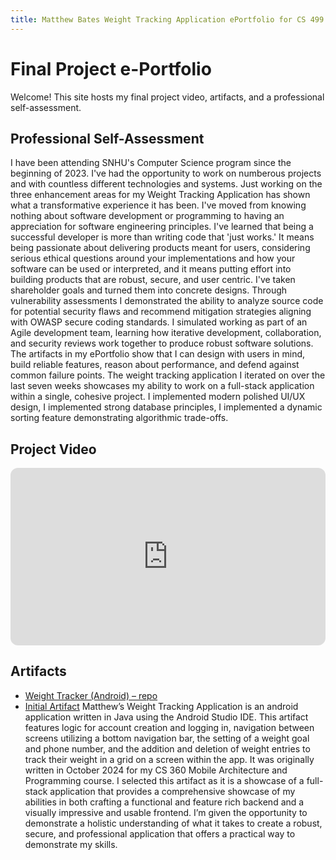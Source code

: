 ```yaml
---
title: Matthew Bates Weight Tracking Application ePortfolio for CS 499
---
```


# Final Project e-Portfolio

Welcome! This site hosts my final project video, artifacts, and a professional self-assessment.

## Professional Self-Assessment
  I have been attending SNHU's Computer Science program since the beginning of 2023. I've had the opportunity to work on numberous projects and with
  countless different technologies and systems. Just working on the three enhancement areas for my Weight Tracking Application has shown what a transformative
  experience it has been. I've moved from knowing nothing about software development or programming to having an appreciation for software engineering principles.
  I've learned that being a successful developer is more than writing code that 'just works.' It means being passionate about delivering products meant for users,
  considering serious ethical questions around your implementations and how your software can be used or interpreted, and it means putting effort into building products
  that are robust, secure, and user centric. I've taken shareholder goals and turned them into concrete designs. Through vulnerability assessments I demonstrated
  the ability to analyze source code for potential security flaws and recommend mitigation strategies aligning with OWASP secure coding standards. I simulated working as
  part of an Agile development team, learning how iterative development, collaboration, and security reviews work together to produce robust software solutions.
  The artifacts in my ePortfolio show that I can design with users in mind, build reliable features, reason about performance, and defend against common failure points.
  The weight tracking application I iterated on over the last seven weeks showcases my ability to work on a full-stack application within a single, cohesive project.
  I implemented modern polished UI/UX design, I implemented strong database principles, I implemented a dynamic sorting feature demonstrating algorithmic trade-offs.

## Project Video
<!-- Replace YOUR_VIDEO_ID -->
<div style="position:relative;padding-bottom:56.25%;height:0;overflow:hidden;border-radius:12px;">
  <iframe src="https://www.youtube.com/watch?v=iecwKq3W6-E"
          title="Code Review" frameborder="0"
          allow="accelerometer; autoplay; clipboard-write; encrypted-media; gyroscope; picture-in-picture; web-share"
          allowfullscreen
          style="position:absolute;top:0;left:0;width:100%;height:100%;"></iframe>
</div>

## Artifacts
- [Weight Tracker (Android) – repo](https://github.com/MattBates25/ePortfolio)
- [Initial Artifact](https://github.com/MattBates25/ePortfolio/tree/v1.0-Initial)
 Matthew’s Weight Tracking Application is an android application written in Java using the Android Studio IDE.
 This artifact features logic for account creation and logging in, navigation between screens utilizing a bottom navigation bar,
 the setting of a weight goal and phone number, and the addition and deletion of weight entries to track their weight in a grid on a screen within the app.
 It was originally written in October 2024 for my CS 360 Mobile Architecture and Programming course.
I selected this artifact as it is a showcase of a full-stack application that provides a comprehensive showcase of my abilities in both crafting a functional and feature rich backend and a visually impressive and usable frontend.
 I’m given the opportunity to demonstrate a holistic understanding of what it takes to create a robust, secure, and professional application that offers a practical way to demonstrate my skills.
